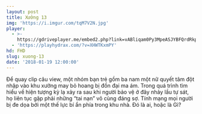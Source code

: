 ```yaml
---
layout: post
title: Xưởng 13
img: 'https://i.imgur.com/tqM7V2N.jpg'
player:
  - >-
    https://gdriveplayer.me/embed2.php?link=vABliqam0Py3MpeASJYBFQrdRkptp7JKRR3rAIlzYP3uN4Czg3pIH9xSA79cMG2jUfr9OKgiubO48Z3WEKEi385KTUr0T9ILgAzEo9ELTppHi9S2ELxKZQFRzeA7sQNUm3eYfA9IB9yFniEmsKVfjden0RHv%252BsVXuM6%252BeyU0FWePtDOi1D9aYlPUOcCzeqeE5%252BBODhAJoCNTxeRHFe7RrO
  - 'https://playhydrax.com/?v=XHWTKxmPY'
hd: FHD
slug: xuong-13
date: '2018-01-19 12:00:00'
---
```


Để quay clip câu view, một nhóm bạn trẻ gồm ba nam một nữ quyết tâm đột nhập vào khu xưởng may bỏ hoang bị đồn đại ma ám. Trong quá trình tìm hiểu về hiện tượng kỳ lạ xảy ra sau khi người bảo vệ ở đây nhảy lầu tự sát, họ liên tục gặp phải những “tai nạn” vô cùng đáng sợ. Tính mạng mọi người bị đe dọa bởi một thế lực bí ẩn phía trong khu nhà. Đó là ai, hoặc là Gì?
